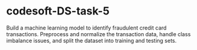 # codesoft-DS-task-5
Build a machine learning model to identify fraudulent credit card transactions. Preprocess and normalize the transaction data, handle class imbalance issues, and split the dataset into training and testing sets.
